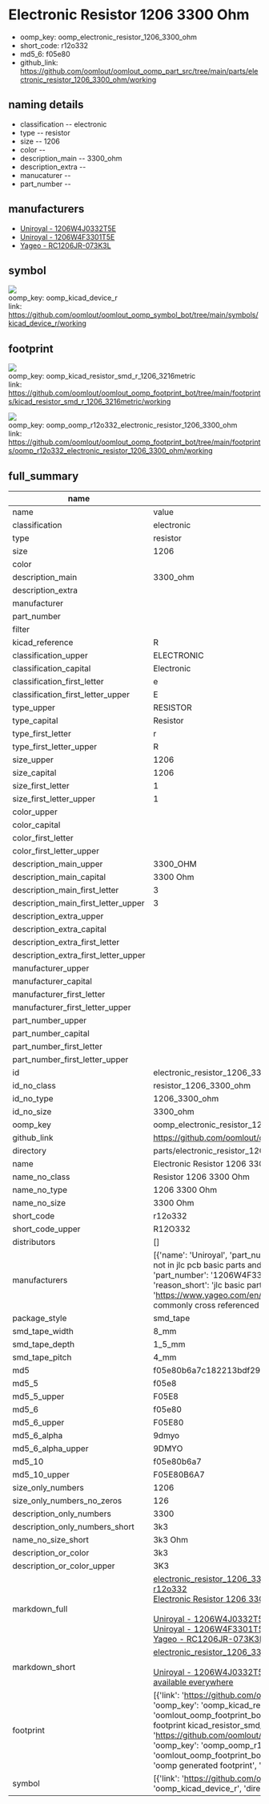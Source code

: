 # Electronic Resistor 1206 3300 Ohm

  
* oomp_key: oomp_electronic_resistor_1206_3300_ohm 
* short_code: r12o332
* md5_6: f05e80  
* github_link: https://github.com/oomlout/oomlout_oomp_part_src/tree/main/parts/electronic_resistor_1206_3300_ohm/working  
## naming details
* classification -- electronic
* type -- resistor
* size -- 1206
* color -- 
* description_main -- 3300_ohm
* description_extra -- 
* manucaturer -- 
* part_number -- 


## manufacturers
* [Uniroyal - 1206W4J0332T5E]()  
* [Uniroyal - 1206W4F3301T5E]()  
* [Yageo - RC1206JR-073K3L](https://www.yageo.com/en/Chart/Download/pdf/RC1206JR-073K3L)  

## symbol

![](symbol/{index}/working/working_600.png)  
oomp_key: oomp_kicad_device_r  
link: https://github.com/oomlout/oomlout_oomp_symbol_bot/tree/main/symbols/kicad_device_r/working  

## footprint

![](footprint/{index}/working/working_600.png)  
oomp_key: oomp_kicad_resistor_smd_r_1206_3216metric  
link: https://github.com/oomlout/oomlout_oomp_footprint_bot/tree/main/footprints/kicad_resistor_smd_r_1206_3216metric/working  

![](footprint/{index}/working/working_600.png)  
oomp_key: oomp_oomp_r12o332_electronic_resistor_1206_3300_ohm  
link: https://github.com/oomlout/oomlout_oomp_footprint_bot/tree/main/footprints/oomp_r12o332_electronic_resistor_1206_3300_ohm/working  

## full_summary
| name | value | 
| --- | --- | 
| name | value | 
| classification | electronic | 
| type | resistor | 
| size | 1206 | 
| color |  | 
| description_main | 3300_ohm | 
| description_extra |  | 
| manufacturer |  | 
| part_number |  | 
| filter |  | 
| kicad_reference | R | 
| classification_upper | ELECTRONIC | 
| classification_capital | Electronic | 
| classification_first_letter | e | 
| classification_first_letter_upper | E | 
| type_upper | RESISTOR | 
| type_capital | Resistor | 
| type_first_letter | r | 
| type_first_letter_upper | R | 
| size_upper | 1206 | 
| size_capital | 1206 | 
| size_first_letter | 1 | 
| size_first_letter_upper | 1 | 
| color_upper |  | 
| color_capital |  | 
| color_first_letter |  | 
| color_first_letter_upper |  | 
| description_main_upper | 3300_OHM | 
| description_main_capital | 3300 Ohm | 
| description_main_first_letter | 3 | 
| description_main_first_letter_upper | 3 | 
| description_extra_upper |  | 
| description_extra_capital |  | 
| description_extra_first_letter |  | 
| description_extra_first_letter_upper |  | 
| manufacturer_upper |  | 
| manufacturer_capital |  | 
| manufacturer_first_letter |  | 
| manufacturer_first_letter_upper |  | 
| part_number_upper |  | 
| part_number_capital |  | 
| part_number_first_letter |  | 
| part_number_first_letter_upper |  | 
| id | electronic_resistor_1206_3300_ohm | 
| id_no_class | resistor_1206_3300_ohm | 
| id_no_type | 1206_3300_ohm | 
| id_no_size | 3300_ohm | 
| oomp_key | oomp_electronic_resistor_1206_3300_ohm | 
| github_link | https://github.com/oomlout/oomlout_oomp_part_src/tree/main/parts/electronic_resistor_1206_3300_ohm/working | 
| directory | parts/electronic_resistor_1206_3300_ohm | 
| name | Electronic Resistor 1206 3300 Ohm | 
| name_no_class | Resistor 1206 3300 Ohm | 
| name_no_type | 1206 3300 Ohm | 
| name_no_size | 3300 Ohm | 
| short_code | r12o332 | 
| short_code_upper | R12O332 | 
| distributors | [] | 
| manufacturers | [{'name': 'Uniroyal', 'part_number': '1206W4J0332T5E', 'link': '', 'id': 'manufacturer_uniroyal', 'note': {'reason': 'did this one first, but not in jlc pcb basic parts and 1 percent are and they are the same price', 'reason_short': 'not in jlc basic parts'}}, {'name': 'Uniroyal', 'part_number': '1206W4F3301T5E', 'link': '', 'id': 'manufacturer_uniroyal', 'note': {'reason': 'in the jlc basic parts catalogue', 'reason_short': 'jlc basic part'}}, {'name': 'Yageo', 'part_number': 'RC1206JR-073K3L', 'link': 'https://www.yageo.com/en/Chart/Download/pdf/RC1206JR-073K3L', 'id': 'manufacturer_yageo', 'note': {'reason': 'yageo is a commonly cross referenced part number', 'reason_short': 'available everywhere'}}] | 
| package_style | smd_tape | 
| smd_tape_width | 8_mm | 
| smd_tape_depth | 1_5_mm | 
| smd_tape_pitch | 4_mm | 
| md5 | f05e80b6a7c182213bdf2901c6b467d5 | 
| md5_5 | f05e8 | 
| md5_5_upper | F05E8 | 
| md5_6 | f05e80 | 
| md5_6_upper | F05E80 | 
| md5_6_alpha | 9dmyo | 
| md5_6_alpha_upper | 9DMYO | 
| md5_10 | f05e80b6a7 | 
| md5_10_upper | F05E80B6A7 | 
| size_only_numbers | 1206 | 
| size_only_numbers_no_zeros | 126 | 
| description_only_numbers | 3300 | 
| description_only_numbers_short | 3k3 | 
| name_no_size_short | 3k3 Ohm | 
| description_or_color | 3k3 | 
| description_or_color_upper | 3K3 | 
| markdown_full | [electronic_resistor_1206_3300_ohm](https://github.com/oomlout/oomlout_oomp_part_src/tree/main/parts/electronic_resistor_1206_3300_ohm/working)<br>[r12o332](https://github.com/oomlout/oomlout_oomp_part_src/tree/main/parts/electronic_resistor_1206_3300_ohm/working)<br>[Electronic Resistor 1206 3300 Ohm](https://github.com/oomlout/oomlout_oomp_part_src/tree/main/parts/electronic_resistor_1206_3300_ohm/working)<br><br>[Uniroyal - 1206W4J0332T5E- not in jlc basic parts]() [(L)  ](https://www.lcsc.com/search?q=1206W4J0332T5E)[(D)  ](https://www.digikey.com/en/products?keywords=1206W4J0332T5E)[(M)  ](https://www.mouser.com/Search/Refine?Keyword=1206W4J0332T5E)[(N)  ](https://www.newark.com/search?st=1206W4J0332T5E)[(SZ)  ](https://so.szlcsc.com/global.html?k=1206W4J0332T5E)<br>[Uniroyal - 1206W4F3301T5E- jlc basic part]() [(L)  ](https://www.lcsc.com/search?q=1206W4F3301T5E)[(D)  ](https://www.digikey.com/en/products?keywords=1206W4F3301T5E)[(M)  ](https://www.mouser.com/Search/Refine?Keyword=1206W4F3301T5E)[(N)  ](https://www.newark.com/search?st=1206W4F3301T5E)[(SZ)  ](https://so.szlcsc.com/global.html?k=1206W4F3301T5E)<br>[Yageo - RC1206JR-073K3L- available everywhere](https://www.yageo.com/en/Chart/Download/pdf/RC1206JR-073K3L) [(L)  ](https://www.lcsc.com/search?q=RC1206JR-073K3L)[(D)  ](https://www.digikey.com/en/products?keywords=RC1206JR-073K3L)[(M)  ](https://www.mouser.com/Search/Refine?Keyword=RC1206JR-073K3L)[(N)  ](https://www.newark.com/search?st=RC1206JR-073K3L)[(SZ)  ](https://so.szlcsc.com/global.html?k=RC1206JR-073K3L)<br> | 
| markdown_short | [electronic_resistor_1206_3300_ohm](https://github.com/oomlout/oomlout_oomp_part_src/tree/main/parts/electronic_resistor_1206_3300_ohm/working)<br><br>[Uniroyal - 1206W4J0332T5E- not in jlc basic parts]()[Uniroyal - 1206W4F3301T5E- jlc basic part]()[Yageo - RC1206JR-073K3L- available everywhere](https://www.yageo.com/en/Chart/Download/pdf/RC1206JR-073K3L) | 
| footprint | [{'link': 'https://github.com/oomlout/oomlout_oomp_footprint_bot/tree/main/foootprntss/kicad_resistor_smd_r_1206_3216metric', 'oomp_key': 'oomp_kicad_resistor_smd_r_1206_3216metric', 'directory': 'oomlout_oomp_footprint_bot/footprints/kicad_resistor_smd_r_1206_3216metric//working/working.kicad_mod', 'note': 'source footprint kicad_resistor_smd_r_1206_3216metric', 'index': 0}, {'link': 'https://github.com/oomlout/oomlout_oomp_footprint_bot/tree/main/foootprntss/oomp_r12o332_electronic_resistor_1206_3300_ohm', 'oomp_key': 'oomp_oomp_r12o332_electronic_resistor_1206_3300_ohm', 'directory': 'oomlout_oomp_footprint_bot/footprints/oomp_r12o332_electronic_resistor_1206_3300_ohm//working/working.kicad_mod', 'note': 'oomp generated footprint', 'index': 1}] | 
| symbol | [{'link': 'https://github.com/oomlout/oomlout_oomp_symbol_bot/tree/main/symbols/kicad_device_r', 'oomp_key': 'oomp_kicad_device_r', 'directory': 'oomlout_oomp_symbol_bot/symbols/kicad_device_r//working/working.kicad_sym', 'index': 0}] | 
